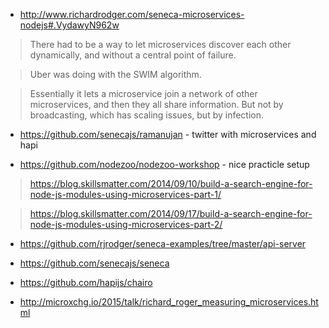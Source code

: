 * http://www.richardrodger.com/seneca-microservices-nodejs#.VydawyN962w

> There had to be a way to let microservices discover each other dynamically, and without a central point of failure. 

> Uber was doing with the SWIM algorithm. 
 
> Essentially it lets a microservice join a network of other microservices, and then they all share information. But not by broadcasting, which has scaling issues, but by infection.

* https://github.com/senecajs/ramanujan - twitter with microservices and hapi

* https://github.com/nodezoo/nodezoo-workshop - nice practicle setup

> https://blog.skillsmatter.com/2014/09/10/build-a-search-engine-for-node-js-modules-using-microservices-part-1/

> https://blog.skillsmatter.com/2014/09/17/build-a-search-engine-for-node-js-modules-using-microservices-part-2/


* https://github.com/rjrodger/seneca-examples/tree/master/api-server

* https://github.com/senecajs/seneca

* https://github.com/hapijs/chairo

* http://microxchg.io/2015/talk/richard_roger_measuring_microservices.html


